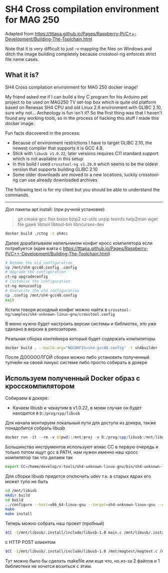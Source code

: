 # SH4 Cross compilation environment for MAG 250

Adapted from
https://tttapa.github.io/Pages/Raspberry-Pi/C++-Development/Building-The-Toolchain.html

Note that it is very difficult to just -v mapping the files on Windows and ditch the image building completely because crosstool-ng enforces strict file name cases.

## What it is?

SH4 Cross compilation environment for MAG 250 docker image!

My friend asked me if I can build a tiny C program for his Arduino pet project to be used on MAG250 TV set-top box which is quite old platform based on Renesas SH4 CPU and old Linux 2.6 environment with GLIBC 2.10, sure why not... 
Archeology is fun isn't it? So the first thing was that I haven't found any working tools, so in the process of hacking this stuff I made this docker image.

Fun facts discovered in the process:
- Because of environment restrictions I have to target GLIBC 2.10, the newest compiler that supports it is GCC 4.8.
- Stick with `libusb v1.0.22`, later versions requires C11 standard support which is not available in this setup
- In this build I used `crosstool-ng v1.20.0` which seems to be the oldest version that supports building GLIBC 2.10
- Some older downloads are moved to a new locations, luckily crosstool-ng can use already downloaded archives

The following text is for my client but you should be able to understand the commands.

---

Доп пакеты apt install: (при ручной установке)

> git cmake gcc flex bison bzip2 xz-utils unzip texinfo help2man wget file gawk libtool libtool-bin libncurses-dev 

```bash
docker build ./ctng -t sh4cc
```

Далее дорабатываем напильником конфиг кросс компилятора если потребуется
(идея взята с https://tttapa.github.io/Pages/Raspberry-Pi/C++-Development/Building-The-Toolchain.html)
```bash
# Rename the old configuration
cp /mnt/sh4-gcc48.config .config
# Upgrade the configuration
ct-ng upgradeconfig
# Customize the configuration
ct-ng menuconfig
# Overwrite the old configuration
cp .config /mnt/sh4-gcc48.config
exit
```

Кстати говоря исходный конфиг можно найти в `crosstool-ng/samples/sh4-unknown-linux-gnu/crosstool.config` 

В меню нужно будет настроить версии системы и библиотек, это уже сделано в версии в репозитории.

Реальная сборка контейнера который будет содержать компиляторы

```bash
docker build . --build-arg="NGCONFIG=sh4-gcc48.config" -t sh4builder
```

После ДОООООЛГОЙ сборки можно либо установить полученный тулчейн на своей линукс системе либо просто собирать в докере


## Используем полученный Docker образ с кросскомпилятором

Собираем в докере:

-  Качаем libusb и чекаутим в v1.0.22, в моем случае он будет находится в `D:/prog/cpp/libusb`


Для начала монтируем локальный пути для доступа из докера, также понадобится собрать libusb

```powershell
docker run -it --rm -v ${pwd}:/mnt/proj -v D:/prog/cpp/libusb:/mnt/libusb -v D:/prog/cpp/magtest/magtest:/mnt/magtest -t sh4builder bash
```

Большинство инструментов используют алиас CC в первую очередь и только потом ищут gcc в PATH, нам нужен именно наш кросс компилятор так что делаем так

```bash
export CC=/home/develop/x-tools/sh4-unknown-linux-gnu/bin/sh4-unknown-linux-gnu-gcc
```

Для сборки libusb придется отключить udev т.к. в старых ядрах его может тупо не быть

```bash
cd /mnt/libusb
mkdir build
cd build
../configure --host=x86_64-linux-gnu --target=sh4-unknown-linux-gnu --enable-udev=no --prefix=../.install
make
make install
```

Теперь можно собрать наш проект (пробный)

```bash
$CC -I/mnt/libusb/.install/include/libusb-1.0 main.c /mnt/libusb/.install/lib/libusb-1.0.a -std=c99 -lpthread -lrt -o testusb_sh4
```

с HTTP POST клиентом

```bash 
$CC -I/mnt/libusb/.install/include/libusb-1.0 /mnt/magtest/magtest.c /mnt/magtest/ip.h /mnt/magtest/ip.c /mnt/libusb/.install/lib/libusb-1.0.a -std=c99 -lpthread -lrt -o testusb011
```


Тут можно было бы сделать makefile или еще что, но из-за 2 файлов и 1 библиотеки не хочется возиться с этим.